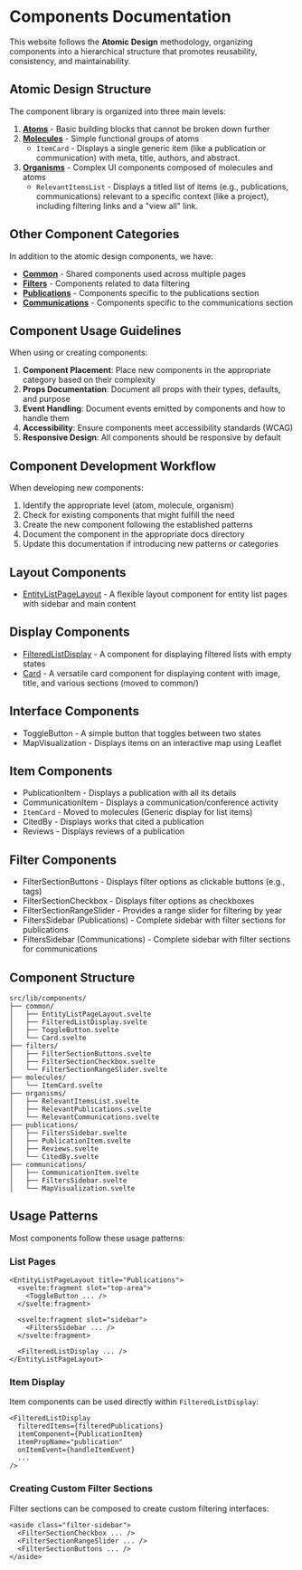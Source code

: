 # Components Documentation

This website follows the **Atomic Design** methodology, organizing components into a hierarchical structure that promotes reusability, consistency, and maintainability.

## Atomic Design Structure

The component library is organized into three main levels:

1. **[Atoms](./atoms/README.md)** - Basic building blocks that cannot be broken down further
2. **[Molecules](./molecules/README.md)** - Simple functional groups of atoms
   - `ItemCard` - Displays a single generic item (like a publication or communication) with meta, title, authors, and abstract.
3. **[Organisms](./organisms/README.md)** - Complex UI components composed of molecules and atoms
   - `RelevantItemsList` - Displays a titled list of items (e.g., publications, communications) relevant to a specific context (like a project), including filtering links and a "view all" link.

## Other Component Categories

In addition to the atomic design components, we have:

- **[Common](./common/README.md)** - Shared components used across multiple pages
- **[Filters](./filters/README.md)** - Components related to data filtering
- **[Publications](./publications/README.md)** - Components specific to the publications section
- **[Communications](./communications/README.md)** - Components specific to the communications section

## Component Usage Guidelines

When using or creating components:

1. **Component Placement**: Place new components in the appropriate category based on their complexity
2. **Props Documentation**: Document all props with their types, defaults, and purpose
3. **Event Handling**: Document events emitted by components and how to handle them
4. **Accessibility**: Ensure components meet accessibility standards (WCAG)
5. **Responsive Design**: All components should be responsive by default

## Component Development Workflow

When developing new components:

1. Identify the appropriate level (atom, molecule, organism)
2. Check for existing components that might fulfill the need
3. Create the new component following the established patterns
4. Document the component in the appropriate docs directory
5. Update this documentation if introducing new patterns or categories

## Layout Components

- [EntityListPageLayout](./EntityListPageLayout.md) - A flexible layout component for entity list pages with sidebar and main content

## Display Components

- [FilteredListDisplay](./FilteredListDisplay.md) - A component for displaying filtered lists with empty states
- [Card](./Card.md) - A versatile card component for displaying content with image, title, and various sections (moved to common/)

## Interface Components

- ToggleButton - A simple button that toggles between two states
- MapVisualization - Displays items on an interactive map using Leaflet

## Item Components

- PublicationItem - Displays a publication with all its details
- CommunicationItem - Displays a communication/conference activity
- `ItemCard` - Moved to molecules (Generic display for list items)
- CitedBy - Displays works that cited a publication
- Reviews - Displays reviews of a publication

## Filter Components

- FilterSectionButtons - Displays filter options as clickable buttons (e.g., tags)
- FilterSectionCheckbox - Displays filter options as checkboxes
- FilterSectionRangeSlider - Provides a range slider for filtering by year
- FiltersSidebar (Publications) - Complete sidebar with filter sections for publications
- FiltersSidebar (Communications) - Complete sidebar with filter sections for communications

## Component Structure

```
src/lib/components/
├── common/
│   ├── EntityListPageLayout.svelte
│   ├── FilteredListDisplay.svelte
│   ├── ToggleButton.svelte
│   └── Card.svelte
├── filters/
│   ├── FilterSectionButtons.svelte
│   ├── FilterSectionCheckbox.svelte
│   └── FilterSectionRangeSlider.svelte
├── molecules/
│   └── ItemCard.svelte
├── organisms/
│   ├── RelevantItemsList.svelte
│   ├── RelevantPublications.svelte
│   └── RelevantCommunications.svelte
├── publications/
│   ├── FiltersSidebar.svelte
│   ├── PublicationItem.svelte
│   ├── Reviews.svelte
│   └── CitedBy.svelte
├── communications/
│   ├── CommunicationItem.svelte
│   ├── FiltersSidebar.svelte
│   └── MapVisualization.svelte
```

## Usage Patterns

Most components follow these usage patterns:

### List Pages

```svelte
<EntityListPageLayout title="Publications">
  <svelte:fragment slot="top-area">
    <ToggleButton ... />
  </svelte:fragment>
  
  <svelte:fragment slot="sidebar">
    <FiltersSidebar ... />
  </svelte:fragment>
  
  <FilteredListDisplay ... />
</EntityListPageLayout>
```

### Item Display

Item components can be used directly within `FilteredListDisplay`:

```svelte
<FilteredListDisplay 
  filteredItems={filteredPublications}
  itemComponent={PublicationItem}
  itemPropName="publication"
  onItemEvent={handleItemEvent}
  ...
/>
```

### Creating Custom Filter Sections

Filter sections can be composed to create custom filtering interfaces:

```svelte
<aside class="filter-sidebar">
  <FilterSectionCheckbox ... />
  <FilterSectionRangeSlider ... />
  <FilterSectionButtons ... />
</aside>
```
